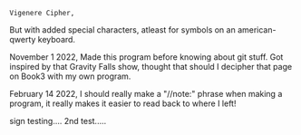 	Vigenere Cipher,
But with added special characters, atleast for symbols on an american-qwerty keyboard.



November 1 2022,
	Made this program before knowing about git stuff.
	Got inspired by that Gravity Falls show, thought that should I decipher that page on Book3 with
	my own program.

February 14 2022,
I should really make a "//note:" phrase when making a program,
	it really makes it easier to read back to where I left!

sign testing.... 2nd test.....
